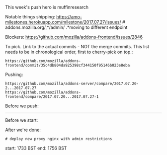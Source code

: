 This week's push hero is muffinresearch

Notable things shipping:
    https://amo-milestones.herokuapp.com/milestone/2017.07.27/issues/
    # addons.mozilla.org/,*/admin/ .*moving to different endpoint


Blockers:
    https://github.com/mozilla/addons-frontend/issues/2846


To pick.  Link to the actual commits - NOT the merge commits.  This list needs
to be in chronological order, first to cherry-pick on top.:

    https://github.com/mozilla/addons-frontend/commit/35c4db804da925398cf344150f95146b023e8eba


Pushing:

    https://github.com/mozilla/addons-server/compare/2017.07.20-2...2017.07.27
    https://github.com/mozilla/addons-frontend/compare/2017.07.20...2017.07.27-1


Before we push:

-------------------------------------------------------------------------------
Before we start:


After we're done:

    # deploy new proxy nginx with admin restrictions


start: 1733 BST
end: 1756 BST
